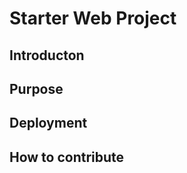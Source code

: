 # Starter Web Project
 
 
 
 
## Introducton




## Purpose



## Deployment



## How to contribute

